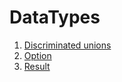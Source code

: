 # DataTypes

1. [Discriminated unions](discriminated_unions.md)
1. [Option](option.md)
1. [Result](result.md)